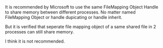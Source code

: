 It is recommended by Microsoft to use the same FileMapping Object Handle to share memory between different processes. No matter named FileMapping Object or handle dupicating or handle inherit.

But it is verified that seperate file mapping object of a same shared file in 2 processes can still share memory.

I think it is not recommended.